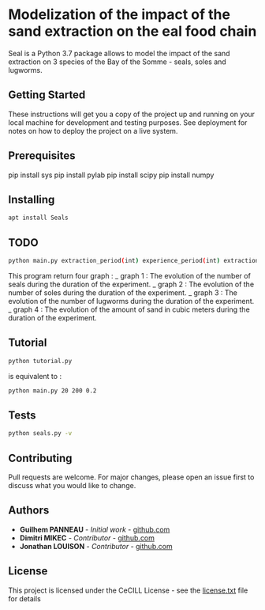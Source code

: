 # Modelization of the impact of the sand extraction on the eal food chain 

Seal is a Python 3.7 package allows to model the impact of the sand extraction on 3 species of the Bay of the Somme - seals, soles and lugworms.

## Getting Started

These instructions will get you a copy of the project up and running on your local machine for development and testing purposes. See deployment for notes on how to deploy the project on a live system.

## Prerequisites

pip install sys
pip install pylab
pip install scipy
pip install numpy


## Installing

```bash
apt install Seals
```

## TODO

```bash
python main.py extraction_period(int) experience_period(int) extraction_rate_by_year(float) 
```

This program return four graph :
_ graph 1 : The evolution of the number of seals during the duration of the experiment.
_ graph 2 : The evolution of the number of soles during the duration of the experiment.
_ graph 3 : The evolution of the number of lugworms during the duration of the experiment.
_ graph 4 : The evolution of the amount of sand in cubic meters during the duration of the experiment.


## Tutorial

```bash
python tutorial.py
```

is equivalent to :

```bash
python main.py 20 200 0.2
```

## Tests

```bash
python seals.py -v
```

## Contributing

Pull requests are welcome. For major changes, please open an issue first to discuss what you would like to change.

## Authors

* **Guilhem PANNEAU** - *Initial work* - [github.com](https://github.com/gpanneau)
* **Dimitri MIKEC** - *Contributor* - [github.com](https://github.com/Dikec)
* **Jonathan LOUISON** - *Contributor* - [github.com](https://github.com/jonathanlsn)

## License

This project is licensed under the CeCILL License - see the [license.txt](license.txt) file for details
